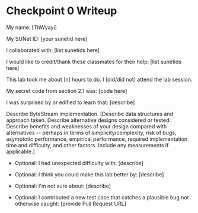 Checkpoint 0 Writeup
====================

My name: [ThWyayi]

My SUNet ID: [your sunetid here]

I collaborated with: [list sunetids here]

I would like to credit/thank these classmates for their help: [list sunetids here]

This lab took me about [n] hours to do. I [did/did not] attend the lab session.

My secret code from section 2.1 was: [code here]

I was surprised by or edified to learn that: [describe]

Describe ByteStream implementation. [Describe data structures and
approach taken. Describe alternative designs considered or tested.
Describe benefits and weaknesses of your design compared with
alternatives -- perhaps in terms of simplicity/complexity, risk of
bugs, asymptotic performance, empirical performance, required
implementation time and difficulty, and other factors. Include any
measurements if applicable.]

- Optional: I had unexpected difficulty with: [describe]

- Optional: I think you could make this lab better by: [describe]

- Optional: I'm not sure about: [describe]

- Optional: I contributed a new test case that catches a plausible bug
  not otherwise caught: [provide Pull Request URL]